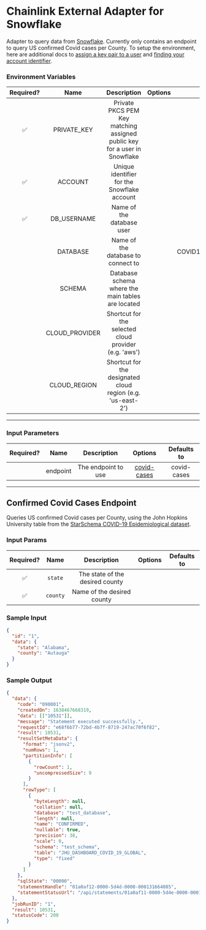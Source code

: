 # Chainlink External Adapter for Snowflake

Adapter to query data from [Snowflake](https://www.snowflake.com/). Currently only contains an endpoint to query US confirmed Covid cases per County.
To setup the environment, here are additional docs to [assign a key pair to a user](https://docs.snowflake.com/en/developer-guide/sql-api/guide.html#using-key-pair-authentication) and [finding your account identifier](https://docs.snowflake.com/en/user-guide/admin-account-identifier.html).

### Environment Variables

| Required? |      Name      |                                Description                                | Options |       Defaults to        |
| :-------: | :------------: | :-----------------------------------------------------------------------: | :-----: | :----------------------: |
|    ✅     |  PRIVATE_KEY   | Private PKCS PEM Key matching assigned public key for a user in Snowflake |         |                          |
|    ✅     |    ACCOUNT     |                Unique identifier for the Snowflake account                |         |                          |
|    ✅     |  DB_USERNAME   |                         Name of the database user                         |         |                          |
|           |    DATABASE    |                    Name of the database to connect to                     |         | COVID19_BY_STARSCHEMA_DM |
|           |     SCHEMA     |             Database schema where the main tables are located             |         |          PUBLIC          |
|           | CLOUD_PROVIDER |           Shortcut for the selected cloud provider (e.g. 'aws')           |         |                          |
|           |  CLOUD_REGION  |        Shortcut for the designated cloud region (e.g. 'us-east-2')        |         |                          |

---

### Input Parameters

| Required? |   Name   |     Description     |                    Options                     | Defaults to |
| :-------: | :------: | :-----------------: | :--------------------------------------------: | :---------: |
|           | endpoint | The endpoint to use | [covid-cases](#Confirmed-Covid-Cases-Endpoint) | covid-cases |

---

## Confirmed Covid Cases Endpoint

Queries US confirmed Covid cases per County, using the John Hopkins University table from the [StarSchema COVID-19 Epidemiological dataset](https://www.snowflake.com/datasets/starschema-covid-19-epidemiological-data/).

### Input Params

| Required? |   Name   |           Description           | Options | Defaults to |
| :-------: | :------: | :-----------------------------: | :-----: | :---------: |
|    ✅     | `state`  | The state of the desired county |         |             |
|    ✅     | `county` |   Name of the desired county    |         |             |

### Sample Input

```json
{
  "id": "1",
  "data": {
    "state": "Alabama",
    "county": "Autauga"
  }
}
```

### Sample Output

```json
{
  "data": {
    "code": "090001",
    "createdOn": 1638467668319,
    "data": [["10531"]],
    "message": "Statement executed successfully.",
    "requestId": "e68f6b77-72bd-4b7f-8719-247ac70f6f82",
    "result": 10531,
    "resultSetMetaData": {
      "format": "jsonv2",
      "numRows": 1,
      "partitionInfo": [
        {
          "rowCount": 1,
          "uncompressedSize": 9
        }
      ],
      "rowType": [
        {
          "byteLength": null,
          "collation": null,
          "database": "test_database",
          "length": null,
          "name": "CONFIRMED",
          "nullable": true,
          "precision": 38,
          "scale": 0,
          "schema": "test_schema",
          "table": "JHU_DASHBOARD_COVID_19_GLOBAL",
          "type": "fixed"
        }
      ]
    },
    "sqlState": "00000",
    "statementHandle": "01a0af12-0000-5d4d-0000-000131664085",
    "statementStatusUrl": "/api/statements/01a0af11-0000-5d4e-0000-0001316650a5?requestId=e68f6b77-72bd-4b7f-8719-247ac70f6f82"
  },
  "jobRunID": "1",
  "result": 10531,
  "statusCode": 200
}
```
